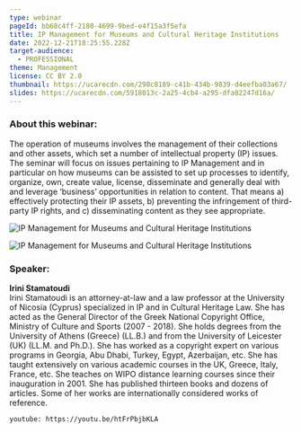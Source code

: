 ```yaml
---
type: webinar
pageId: bb68c4ff-2180-4699-9bed-e4f15a3f5efa
title: IP Management for Museums and Cultural Heritage Institutions
date: 2022-12-21T18:25:55.228Z
target-audience:
  - PROFESSIONAL
theme: Management
license: CC BY 2.0
thumbnail: https://ucarecdn.com/298c8189-c41b-434b-9839-d4eefba03a67/
slides: https://ucarecdn.com/5918013c-2a25-4cb4-a295-dfa02247d16a/
---
```

### About this webinar:

The operation of museums involves the management of their collections and other assets, which set a number of intellectual property (IP) issues. The seminar will focus on issues pertaining to IP Management and in particular on how museums can be assisted to set up processes to identify, organize, own, create value, license, disseminate and generally deal with and leverage ‘business’ opportunities in relation to content. That means a) effectively protecting their IP assets, b) preventing the infringement of third-party IP rights, and c) disseminating content as they see appropriate.

![IP Management for Museums and Cultural Heritage Institutions](https://ucarecdn.com/f9ead1ae-4504-4ad5-b8f1-4d8dd58a79f6/ "IP Management for Museums and Cultural Heritage Institutions")

![IP Management for Museums and Cultural Heritage Institutions](https://ucarecdn.com/5b9bf581-d0b8-490a-b029-0d0dbc652269/ "IP Management for Museums and Cultural Heritage Institutions")

### Speaker:

**Irini Stamatoudi** \
Irini Stamatoudi is an attorney-at-law and a law professor at the University of Nicosia (Cyprus) specialized in IP and in Cultural Heritage Law. She has acted as the General Director of the Greek National Copyright Office, Ministry of Culture and Sports (2007 - 2018). She holds degrees from the University of Athens (Greece) (LL.B.) and from the University of Leicester (UK) (LL.M. and Ph.D.). She has worked as a copyright expert on various programs in Georgia, Abu Dhabi, Turkey, Egypt, Azerbaijan, etc. She has taught extensively on various academic courses in the UK, Greece, Italy, France, etc. She teaches on WIPO distance learning courses since their inauguration in 2001. She has published thirteen books and dozens of articles. Some of her works are internationally considered works of reference.

`youtube: https://youtu.be/htFrPbjbKLA`